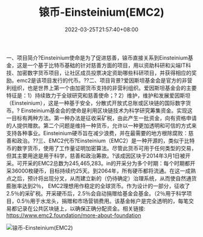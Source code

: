 ﻿---
weight: 
title: "锿币-Einsteinium(EMC2)"
description: "Einsteinium使命是为了促进慈善，锿币直接关系到Einsteinium基金，这是一个基于比特币基础的针对慈善方面的，用以资助科研和尖端IT科技、加密数字货币，让社区成员投票决定资助哪..."
date: 2022-03-25T21:57:40+08:00
lastmod: 2022-7-15T15:51:29+08:00
draft: false
authors: ["DongShanQing"]
featuredImage: "aibi-einsteiniumemc2.webp"
link: "https://www.emc2.foundation/"
tags: ["数字代币","锿币-Einsteinium(EMC2)"]
categories: ["navigation"]
navigation: ["数字代币"]
lightgallery: true
toc: true
pinned: false
recommend: false
recommend1: false
---
一、项目简介?Einsteinium使命是为了促进慈善，锿币直接关系到Einsteinium基金，这是一个基于比特币基础的针对慈善方面的项目，用以资助科研和尖端IT科技、加密数字货币项目，让社区成员投票决定资助哪些科研项目，并获得相应的奖励。emc2是该项目发行的代币。??二、项目背景?爱因斯坦基金会是官方的非营利组织，也是世界上第一个由加密货币支持的非营利组织。爱因斯坦基金会的主要特征是：1）持续致力于全球研究和慈善使命；?
2）维护，维护和发展爱因斯坦（Einsteinium），这是一种基于安全，分散式开放式总账或区块链的国际数字货币。?
Einsteinium基金会的使命是利用区块链技术为科学研究筹集资金。实现这一目标有两种方法。第一种办法是征收采矿税，由此产生一批资金，向有资格申请的人提供赠款。第二个问题是维持一种货币，允许以一种更加透明和可信的方式来支持各种事业。Einsteinium硬币旨在减少浪费，并在最需要的地方根除腐败：慈善和政治。??三、EMC2代币?Einsteinium（EMC2）是一种开源的，类似于比特币的数字货币，使用了工作量证明加密算法。尽管此货币可用于任何类型的交易，但其主要用途是用于科学，慈善和政治筹款。?该成因区块于2014年3月1日被开采。可开采的EMC2总数为245,465,283。in的开采分为多个时期：每个时期都开采36000枚硬币，目标持续约25天。到2064年，所有硬币都将流通。在这一成熟点之后，预计将出现分叉，从而建立新的（仍待确定）治理系统，从而使自然通货膨胀率达到2％， EMC2理想用作稳定的全球货币。作为设计的一部分，征收了2.5％的采矿税。开采硬币后，2.5％会自动捐赠给基金会基金。（2％用于科学项目，0.5％用于水龙头，捐赠和市场营销费用。该基金帐户是完全透明的，每笔交易都记录在公共区块链上，以确保正确分配资金。相关链接:
https://www.emc2.foundation/more-about-foundation

![锿币-Einsteinium(EMC2)](C:\Users\Administrator\Desktop\0.0\aibi-einsteiniumemc2\aibi-einsteiniumemc2.webp)
